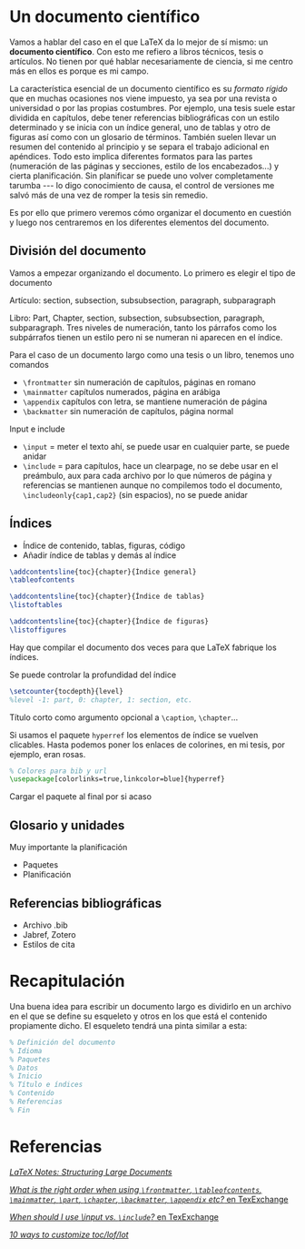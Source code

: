 # Un documento científico

Vamos a hablar del caso en el que LaTeX da lo mejor de sí mismo: un
**documento científico**. Con esto me refiero a libros técnicos, tesis
o artículos. No tienen por qué hablar necesariamente de ciencia, si me
centro más en ellos es porque es mi campo.

La característica esencial de un documento científico es su *formato
rígido* que en muchas ocasiones nos viene impuesto, ya sea por una
revista o universidad o por las propias costumbres. Por ejemplo, una
tesis suele estar dividida en capítulos, debe tener referencias
bibliográficas con un estilo determinado y se inicia con un índice
general, uno de tablas y otro de figuras así como con un glosario de
términos. También suelen llevar un resumen del contenido al principio
y se separa el trabajo adicional en apéndices. Todo esto implica
diferentes formatos para las partes (numeración de las páginas y
secciones, estilo de los encabezados...) y cierta planificación. Sin
planificar se puede uno volver completamente tarumba --- lo digo
conocimiento de causa, el control de versiones me salvó más de una vez
de romper la tesis sin remedio.

Es por ello que primero veremos cómo organizar el documento en
cuestión y luego nos centraremos en los diferentes elementos del
documento. 

## División del documento

Vamos a empezar organizando el documento. Lo primero es elegir el tipo
de documento

Artículo: section, subsection, subsubsection, paragraph, subparagraph

Libro: Part, Chapter, section, subsection, subsubsection, paragraph,
subparagraph. Tres niveles de numeración, tanto los párrafos como los
subpárrafos tienen un estilo pero ni se numeran ni aparecen en el
índice.

Para el caso de un documento largo como una tesis o un libro, tenemos
uno comandos 

* `\frontmatter` sin numeración de capítulos, páginas en romano
* `\mainmatter` capítulos numerados, página en arábiga
* `\appendix` capítulos con letra, se mantiene numeración de
  página
* `\backmatter` sin numeración de capítulos, página normal

Input e include

* `\input` = meter el texto ahí, se puede usar en cualquier parte, se
  puede anidar
* `\include` = para capítulos, hace un clearpage, no se debe usar en el
  preámbulo, aux para cada archivo por lo que números de página y
  referencias se mantienen aunque no compilemos todo el documento,
  `\includeonly{cap1,cap2}` (sin espacios), no se puede anidar
  

## Índices

* Índice de contenido, tablas, figuras, código
* Añadir índice de tablas y demás al índice

```latex
\addcontentsline{toc}{chapter}{Índice general}
\tableofcontents

\addcontentsline{toc}{chapter}{Índice de tablas}
\listoftables

\addcontentsline{toc}{chapter}{Índice de figuras}
\listoffigures
```

Hay que compilar el documento dos veces para que LaTeX fabrique los
índices.

Se puede controlar la profundidad del índice

```latex
\setcounter{tocdepth}{level}
%level -1: part, 0: chapter, 1: section, etc.
```

Título corto como argumento opcional a `\caption`, `\chapter`...

Si usamos el paquete `hyperref` los elementos de índice se vuelven
clicables. Hasta podemos poner los enlaces de colorines, en mi
tesis, por ejemplo, eran rosas. 

```latex
% Colores para bib y url
\usepackage[colorlinks=true,linkcolor=blue]{hyperref}
```

Cargar el paquete al final por si acaso

## Glosario y unidades

Muy importante la planificación

* Paquetes
* Planificación

## Referencias bibliográficas

* Archivo .bib
* Jabref, Zotero
* Estilos de cita

# Recapitulación

Una buena idea para escribir un documento largo es dividirlo en un
archivo en el que se define su esqueleto y otros en los que está el
contenido propiamente dicho. El esqueleto tendrá una pinta similar a
esta:

```latex
% Definición del documento
% Idioma
% Paquetes
% Datos
% Inicio
% Título e índices
% Contenido
% Referencias
% Fin
```

# Referencias

[*LaTeX Notes: Structuring Large Documents*](http://web.science.mq.edu.au/~rdale/resources/writingnotes/latexstruct.html)

[*What is the right order when using `\frontmatter`, `\tableofcontents`, `\mainmatter`, `\part`, `\chapter`, `\backmatter`, `\appendix` etc?* en TexExchange](http://tex.stackexchange.com/questions/20538/what-is-the-right-order-when-using-frontmatter-tableofcontents-mainmatter#20547)

[*When should I use \input vs. `\include`?* en TexExchange](http://tex.stackexchange.com/questions/246/when-should-i-use-input-vs-include#250)

[*10 ways to customize toc/lof/lot*](http://texblog.org/2011/09/09/10-ways-to-customize-tocloflot/)
